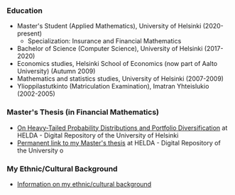 ### Education

- Master's Student (Applied Mathematics), University of Helsinki (2020-present)
  - Specialization: Insurance and Financial Mathematics
- Bachelor of Science (Computer Science), University of Helsinki (2017-2020)
- Economics studies, Helsinki School of Economics (now part of Aalto University) (Autumn 2009)
- Mathematics and statistics studies, University of Helsinki (2007-2009)
- Ylioppilastutkinto (Matriculation Examination), Imatran Yhteislukio (2002-2005)

### Master's Thesis (in Financial Mathematics)

- [On Heavy-Tailed Probability Distributions and Portfolio Diversification](https://helda.helsinki.fi/handle/10138/357424) at HELDA - Digital Repository of the University of Helsinki
- [Permanent link to my Master's thesis](http://urn.fi/URN:NBN:fi:hulib-202304261862) at HELDA - Digital Repository of the University o

### My Ethnic/Cultural Background

- [Information on my ethnic/cultural background](https://github.com/Jsos17/Luhtala_background)

<!---
Jsos17/Jsos17 is a ✨ special ✨ repository because its `README.md` (this file) appears on your GitHub profile.
You can click the Preview link to take a look at your changes.
--->
